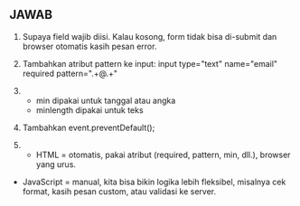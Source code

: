 ## JAWAB
1. Supaya field wajib diisi. Kalau kosong,  form tidak bisa di-submit dan browser otomatis kasih pesan error.

2. Tambahkan atribut pattern ke input:
input type="text" name="email" required pattern=".+@.+"

3. - min dipakai untuk tanggal atau angka
   - minlength dipakai untuk teks

4. Tambahkan event.preventDefault();

5. - HTML = otomatis, pakai atribut (required, pattern, min, dll.), browser yang urus.

- JavaScript = manual, kita bisa bikin logika lebih fleksibel, misalnya cek format, kasih pesan custom, atau validasi ke server.